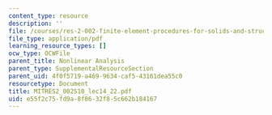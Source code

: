 ```yaml
---
content_type: resource
description: ''
file: /courses/res-2-002-finite-element-procedures-for-solids-and-structures-spring-2010/e55f2c75fd9a8f8632f85c662b184167_MITRES2_002S10_lec14_22.pdf
file_type: application/pdf
learning_resource_types: []
ocw_type: OCWFile
parent_title: Nonlinear Analysis
parent_type: SupplementalResourceSection
parent_uid: 4f0f5719-a469-9634-caf5-43161dea55c0
resourcetype: Document
title: MITRES2_002S10_lec14_22.pdf
uid: e55f2c75-fd9a-8f86-32f8-5c662b184167
---
```

